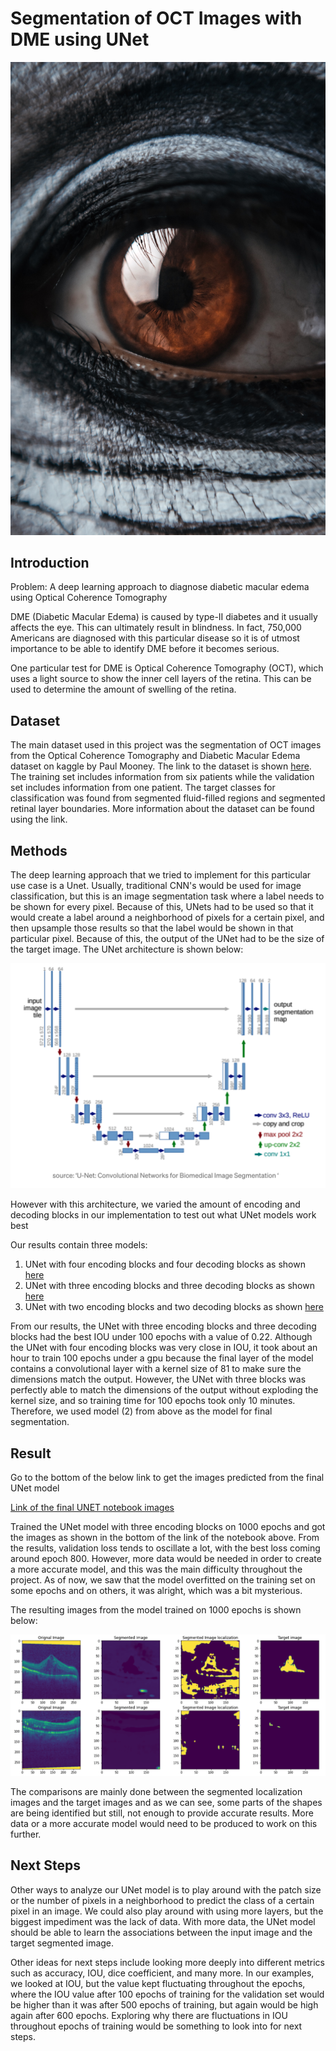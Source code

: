 # Segmentation of OCT Images with DME using UNet

![alt text](https://github.com/surengunturumasters/deeplearning_final/blob/main/eye.png)

## Introduction
Problem: A deep learning approach to diagnose diabetic macular edema using Optical Coherence Tomography

DME (Diabetic Macular Edema) is caused by type-II diabetes and it usually affects the eye. This can ultimately result in blindness. In fact, 750,000 Americans are diagnosed with this particular disease so it is of utmost importance to be able to identify DME before it becomes serious. 

One particular test for DME is Optical Coherence Tomography (OCT), which uses a light source to show the inner cell layers of the retina. This can be used to determine the amount of swelling of the retina. 

## Dataset
The main dataset used in this project was the segmentation of OCT images from the Optical Coherence Tomography and Diabetic Macular Edema dataset on kaggle by Paul Mooney. The link to the dataset is shown [here](https://www.kaggle.com/paultimothymooney/chiu-2015). The training set includes information from six patients while the validation set includes information from one patient. The target classes for classification was found from segmented fluid-filled regions and segmented retinal layer boundaries. More information about the dataset can be found using the link. 

## Methods
The deep learning approach that we tried to implement for this particular use case is a Unet. Usually, traditional CNN's would be used for image classification, but this is an image segmentation task where a label needs to be shown for every pixel. Because of this, UNets had to be used so that it would create a label around a neighborhood of pixels for a certain pixel, and then upsample those results so that the label would be shown in that particular pixel. Because of this, the output of the UNet had to be the size of the target image. The UNet architecture is shown below: 

![alt text](https://github.com/surengunturumasters/deeplearning_final/blob/main/unet_arch.png)

However with this architecture, we varied the amount of encoding and decoding blocks in our implementation to test out what UNet models work best

Our results contain three models: 
1) UNet with four encoding blocks and four decoding blocks as shown [here](https://github.com/surengunturumasters/deeplearning_final/blob/main/unet-model1.ipynb)
2) UNet with three encoding blocks and three decoding blocks as shown [here](https://github.com/surengunturumasters/deeplearning_final/blob/main/unet.ipynb)
3) UNet with two encoding blocks and two decoding blocks as shown [here](https://github.com/surengunturumasters/deeplearning_final/blob/main/Unet_model2.ipynb)

From our results, the UNet with three encoding blocks and three decoding blocks had the best IOU under 100 epochs with a value of 0.22. Although the UNet with four encoding blocks was very close in IOU, it took about an hour to train 100 epochs under a gpu because the final layer of the model contains a convolutional layer with a kernel size of 81 to make sure the dimensions match the output. However, the UNet with three blocks was perfectly able to match the dimensions of the output without exploding the kernel size, and so training time for 100 epochs took only 10 minutes. Therefore, we used model (2) from above as the model for final segmentation. 

## Result
Go to the bottom of the below link to get the images predicted from the final UNet model

[Link of the final UNET notebook images](https://github.com/surengunturumasters/deeplearning_final/blob/main/unet.ipynb)

Trained the UNet model with three encoding blocks on 1000 epochs and got the images as shown in the bottom of the link of the notebook above. From the results, validation loss tends to oscillate a lot, with the best loss coming around epoch 800. However, more data would be needed in order to create a more accurate model, and this was the main difficulty throughout the project. As of now, we saw that the model overfitted on the training set on some epochs and on others, it was alright, which was a bit mysterious. 

The resulting images from the model trained on 1000 epochs is shown below: 

![alt text](https://github.com/surengunturumasters/deeplearning_final/blob/main/results.png)

The comparisons are mainly done between the segmented localization images and the target images and as we can see, some parts of the shapes are being identified but still, not enough to provide accurate results. More data or a more accurate model would need to be produced to work on this further. 

## Next Steps
Other ways to analyze our UNet model is to play around with the patch size or the number of pixels in a neighborhood to predict the class of a certain pixel in an image. We could also play around with using more layers, but the biggest impediment was the lack of data. With more data, the UNet model should be able to learn the associations between the input image and the target segmented image. 

Other ideas for next steps include looking more deeply into different metrics such as accuracy, IOU, dice coefficient, and many more. In our examples, we looked at IOU, but the value kept fluctuating throughout the epochs, where the IOU value after 100 epochs of training for the validation set would be higher than it was after 500 epochs of training, but again would be high again after 600 epochs. Exploring why there are fluctuations in IOU throughout epochs of training would be something to look into for next steps. 

